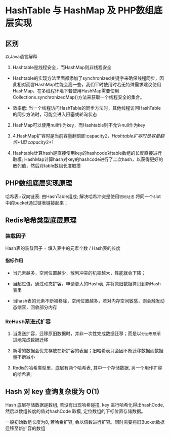 # HashTable 与 HashMap 及 PHP数组底层实现

## 区别

以Java语言解释

1. Hashtable是线程安全，而HashMap则非线程安全

- Hashtable的实现方法里面都添加了synchronized关键字来确保线程同步，因此相对而言HashMap性能会高一些，我们平时使用时若无特殊需求建议使用HashMap，在多线程环境下若使用HashMap需要使用Collections.synchronizedMap()方法来获取一个线程安全的集合。

- 效率低: 当一个线程访问HashTable的同步方法时，其他线程访问HashTable的同步方法时，可能会进入阻塞或轮询状态

2. HashMap可以使用null作为key，而Hashtable则不允许null作为key

3. 4.HashMap扩容时是当前容量翻倍即:capacity*2，Hashtable扩容时是容量翻倍+1即:capacity*2+1

4. Hashtable计算hash是直接使用key的hashcode对table数组的长度直接进行取模; HashMap计算hash对key的hashcode进行了二次hash，以获得更好的散列值，然后对table数组长度取摸

## PHP数组底层实现原理

哈希表+双向链表: 由HashTable组成; 解决哈希冲突是使用`链地址法` 将同一个slot中的bucket通过链表链接起来；

## Redis哈希类型底层原理

### 装载因子

Hash表的装载因子 = 填入表中的元素个数 / Hash表的长度

#### 指标作用

- 当元素越多，空闲位置越少，散列冲突的机率越大，性能就会下降；

- 当超过值，通过动态扩容，申请更大的Hash表, 并将原旧数据拷贝到新Hash表里

- 当hash表的元素不断被移除，空闲位置越多，若对内存空间敏感，则会触发动态缩容，回收部分内存

### ReHash渐进式扩容

1. 当发送扩容，迁移原旧数据时，并非一次性完成数据迁移；而是以`分治思想`渐进地完成数据迁移

2. 新增的数据会优先存放在新扩容的表里；旧哈希表只会因不断迁移数据而数据量不断减小

3. Redis的哈希类型里，底层有两个哈希表, 其中一个存储数据, 另一个用作扩容的哈希表;

## Hash 对 key 查询复杂度为 O(1)

Hash 底层存储数据是数组, 若没有出现哈希碰撞, key 进行哈希化得出hashCode, 然后以数组长度的值对hashCode 取模, 定位数组的下标位置存储数据。

一般初始数组长度为8, 若哈希扩容, 会以倍数进行扩容。同时需要将旧Bucket数据迁移至新扩容的数组

